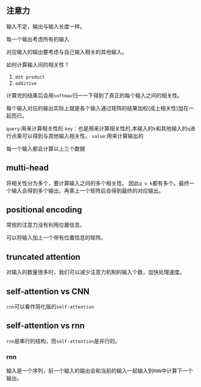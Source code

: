## 注意力
输入不定，输出与输入长度一样。

每一个输出考虑所有的输入


对应输入的输出要考虑与自己输入相关的其他输入。


如何计算输入间的相关性？
1. `dot product`
2. `additive`


计算完的结果后会用`softmax`归一一下得到了真正的每个输入之间的相关性。

每个输入对应的输出实际上就是各个输入通过矩阵的结果加权(成上相关性)加在一起而已。


`query`:用来计算相关性的
`key`：也是用来计算相关性的,本输入的`k`和其他输入的`q`进行点乘可以得到与其他输入相关性。
`value`:用来计算输出的

每一个输入都会计算以上三个数据


## multi-head
将相关性分为多个，要计算输入之间的多个相关性。
因此`q v k`都有多个。最终一个输入会得到多个输出，再乘上一个矩阵后会得到最终的对应输出。



## positional encoding
常规的注意力没有利用位置信息。

可以将输入加上一个带有位置信息的矩阵。


## truncated attention
对输入的数量很多时，我们可以减少注意力机制的输入个数，加快处理速度。


## self-attention vs CNN
`cnn`可以看作简化版的`self-attention`

## self-attention vs rnn
`rnn`是串行的结构，而`self-attention`是并行的。
### rnn
输入是一个序列，前一个输入的输出会和当前的输入一起输入到`RNN`中计算下一个输出。

